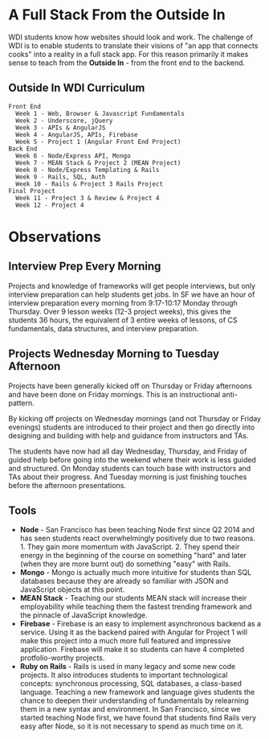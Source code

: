 # A Full Stack From the Outside In

WDI students know how websites should look and work. The challenge of WDI is to enable students to translate their visions of "an app that connects cooks" into a reality in a full stack app. For this reason primarily it makes sense to teach from the **Outside In** - from the front end to the backend.

## Outside In WDI Curriculum

    Front End
      Week 1 - Web, Browser & Javascript Fundamentals
      Week 2 - Underscore, jQuery
      Week 3 - APIs & AngularJS
      Week 4 - AngularJS, APIs, Firebase
      Week 5 - Project 1 (Angular Front End Project)
    Back End
      Week 6 - Node/Express API, Mongo
      Week 7 - MEAN Stack & Project 2 (MEAN Project)
      Week 8 - Node/Express Templating & Rails
      Week 9 - Rails, SQL, Auth
      Week 10 - Rails & Project 3 Rails Project
    Final Project
      Week 11 - Project 3 & Review & Project 4
      Week 12 - Project 4

# Observations

## Interview Prep Every Morning

Projects and knowledge of frameworks will get people interviews, but only interview preparation can help students get jobs. In SF we have an hour of interview preparation every morning from 9:17-10:17 Monday through Thursday. Over 9 lesson weeks (12-3 project weeks), this gives the students 36 hours, the equivalent of 3 entire weeks of lessons, of CS fundamentals, data structures, and interview preparation.

## Projects Wednesday Morning to Tuesday Afternoon

Projects have been generally kicked off on Thursday or Friday afternoons and have been done on Friday mornings. This is an instructional anti-pattern.

By kicking off projects on Wednesday mornings (and not Thursday or Friday evenings) students are introduced to their project and then go directly into designing and building with help and guidance from instructors and TAs.

The students have now had all day Wednesday, Thursday, and Friday of guided help before going into the weekend where their work is less guided and structured. On Monday students can touch base with instructors and TAs about their progress. And Tuesday morning is just finishing touches before the afternoon presentations.

## Tools
* **Node** - San Francisco has been teaching Node first since Q2 2014 and has seen students react overwhelmingly positively due to two reasons. 1. They gain more momentum with JavaScript. 2. They spend their energy in the beginning of the course on something "hard" and later (when they are more burnt out) do something "easy" with Rails.
* **Mongo** - Mongo is actually much more intuitive for students than SQL databases because they are already so familiar with JSON and JavaScript objects at this point.
* **MEAN Stack** - Teaching our students MEAN stack will increase their employability while teaching them the fastest trending framework and the pinnacle of JavaScript knowledge.
* **Firebase** - Firebase is an easy to implement asynchronous backend as a service. Using it as the backend paired with Angular for Project 1 will make this project into a much more full featured and impressive application. Firebase will make it so students can have 4 completed protfolio-worthy projects.
* **Ruby on Rails** - Rails is used in many legacy and some new code projects. It also introduces students to important technological concepts: synchronous processing, SQL databases, a class-based language. Teaching a new framework and language gives students the chance to deepen their understanding of fundamentals by relearning them in a new syntax and environment. In San Francisco, since we started teaching Node first, we have found that students find Rails very easy after Node, so it is not necessary to spend as much time on it.
